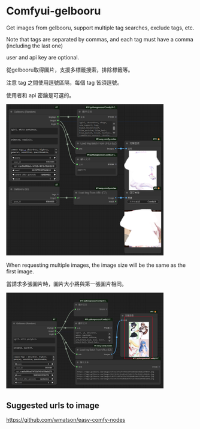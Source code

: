 # Comfyui-gelbooru


Get images from gelbooru, support multiple tag searches, exclude tags, etc. 

Note that tags are separated by commas, and each tag must have a comma (including the last one)

user and api key are optional.


從gelbooru取得圖片，支援多標籤搜索，排除標籤等。

注意 tag 之間使用逗號區隔，每個 tag 皆須逗號。

使用者和 api 密鑰是可選的。

<img src='1.png' width='420'>

When requesting multiple images, the image size will be the same as the first image.

當請求多張圖片時，圖片大小將與第一張圖片相同。

<img src='2.png' width='420'>

## Suggested urls to image

https://github.com/wmatson/easy-comfy-nodes
